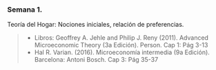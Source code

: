 
### Semana 1.
Teoría del Hogar: Nociones iniciales, relación de preferencias.

> * Libros: Geoffrey A. Jehle and Philip J. Reny (2011). Advanced Microeconomic Theory (3a Edición). Person. Cap 1: Pág 3-13
> * Hal R. Varian. (2016). Microeconomía intermedia (9a Edición). Barcelona: Antoni Bosch. Cap 3: Pág 35-37

